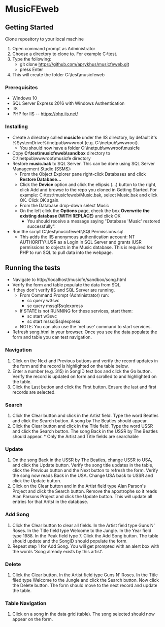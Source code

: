 # MusicFEweb
## Getting Started
Clone repository to your local machine
1. Open command prompt as Administrator
2. Choose a directory to clone to. For example C:\test.
3. Type the following:
    * git clone https://github.com/aprykhus/musicfeweb.git
    * press Enter
4. This will create the folder C:\test\musicfeweb

### Prerequisites
* Windows 10
* SQL Server Express 2016 with Windows Authentication
* IIS
* PHP for IIS -- https://php.iis.net/

### Installing
* Create a directory called **musicfe** under the IIS directory, by default it's %SystemDrive%\inetpub\wwwroot (e.g. C:\inetpub\wwwroot).
    * You should now have a folder C:\inetpub\wwwroot\musicfe
* Copy **C:\test\musicfeweb\sandbox** directory to C:\inetpub\wwwroot\musicfe directory
* Restore **music.bak** to SQL Server. This can be done using SQL Server Management Studio (SSMS):
    * From the Object Explorer pane right-click Databases and click **Restore Database...**
    * Click the **Device** option and click the ellipsis (...) button to the right, click Add and browse to the repo you cloned in Getting Started. For example: C:\test\musicfeweb\Music.bak, select Music.bak and click OK. Click OK again.
    * From the Database drop-down select Music
    * On the left click the **Options** page, check the box **Overwrite the existing database (WITH REPLACE)** and click OK
        * You should receive a message saying "Database 'Music' restored successfully".
* Run the script C:\test\musicfeweb\SQLPermissions.sql.
    * This adds the IIS anonymous authentication account: NT AUTHORITY\IUSR as a Login in SQL Server and grants IUSR permissions to objects in the Music database. This is required for PHP to run SQL to pull data into the webpage.

## Running the tests
* Navigate to http://localhost/musicfe/sandbox/song.html
* Verify the form and table populate the data from SQL.
* If they don't verify IIS and SQL Server are running.
    * From Command Prompt (Administrator) run:
        * sc query w3svc 
        * sc query mssql$sqlexpress 
    * If STATE is not RUNNING for these services, start them:
        * sc start w3svc
        * sc start mssql$sqlexpress
    * NOTE: You can also use the 'net use' command to start services.
* Refresh song.html in your browser. Once you see the data populate the form and table you can test navigation.

### Navigation
1. Click on the Next and Previous buttons and verify the record updates in the form and the record is highlighted on the table below.
2. Enter a number (e.g. 315) in SongID text box and click the Go button. Verify the record is updated on form and scrolled to and highlighted on the table.
3. Click the Last button and click the First button. Ensure the last and first records are selected.

### Search
1. Click the Clear button and click in the Artist field. Type the word Beatles and click the Search button. A song by The Beatles should appear.
2. Click the Clear button and click in the Title field. Type the word USSR and click the Search button. The song Back in the USSR by The Beatles should appear.
\* Only the Artist and Title fields are searchable

### Update
1. On the song Back in the USSR by The Beatles, change USSR to USA, and click the Update button. Verify the song title updates in the table, click the Previous button and the Next button to refresh the form. Verify the song now reads Back in the USA. Change USA back to USSR and click the Update button.
2. Click on the Clear button and in the Artist field type Alan Parson's Project and click the Search button. Remove the apostrophe so it reads Alan Parsons Project and click the Update button. This will update all entries for that Aritst in the database.

### Add Song
1. Click the Clear button to clear all fields. In the Artist field type Guns N' Roses. In the Title field type Welcome to the Jungle. In the Year field type 1988. In the Peak field type 7. Click the Add Song button. The table should update and the SongID should populate the form.
2. Repeat step 1 for Add Song. You will get prompted with an alert box with the words 'Song already exists by this artist'.

### Delete
1. Click the Clear button. In the Artist field type Guns N' Roses. In the Title filed type Welcome to the Jungle and click the Search button. Now click the Delete button. The form should move to the next record and update the table.

### Table Navigation
1. Click on a song in the data grid (table). The song selected should now appear on the form.